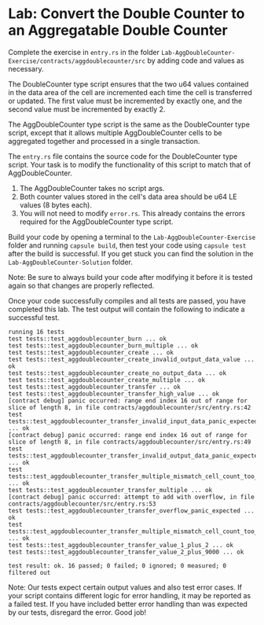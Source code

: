 # Lab: Convert the Double Counter to an Aggregatable Double Counter

Complete the exercise in `entry.rs` in the folder `Lab-AggDoubleCounter-Exercise/contracts/aggdoublecounter/src` by adding code and values as necessary.

The DoubleCounter type script ensures that the two u64 values contained in the data area of the cell are incremented each time the cell is transferred or updated. The first value must be incremented by exactly one, and the second value must be incremented by exactly 2.

The AggDoubleCounter type script is the same as the DoubleCounter type script, except that it allows multiple AggDoubleCounter cells to be aggregated together and processed in a single transaction.

The `entry.rs` file contains the source code for the DoubleCounter type script. Your task is to modify the functionality of this script to match that of AggDoubleCounter.

1. The AggDoubleCounter takes no script args.
2. Both counter values stored in the cell's data area should be u64 LE values \(8 bytes each\).
3. You will not need to modify `error.rs`. This already contains the errors required for the AggDoubleCounter type script.

Build your code by opening a terminal to the `Lab-AggDoubleCounter-Exercise` folder and running `capsule build`, then test your code using `capsule test` after the build is successful. If you get stuck you can find the solution in the `Lab-AggDoubleCounter-Solution` folder.

Note: Be sure to always build your code after modifying it before it is tested again so that changes are properly reflected.

Once your code successfully compiles and all tests are passed, you have completed this lab. The test output will contain the following to indicate a successful test.

```text
running 16 tests
test tests::test_aggdoublecounter_burn ... ok
test tests::test_aggdoublecounter_burn_multiple ... ok
test tests::test_aggdoublecounter_create ... ok
test tests::test_aggdoublecounter_create_invalid_output_data_value ... ok
test tests::test_aggdoublecounter_create_no_output_data ... ok
test tests::test_aggdoublecounter_create_multiple ... ok
test tests::test_aggdoublecounter_transfer ... ok
test tests::test_aggdoublecounter_transfer_high_value ... ok
[contract debug] panic occurred: range end index 16 out of range for slice of length 8, in file contracts/aggdoublecounter/src/entry.rs:42
test tests::test_aggdoublecounter_transfer_invalid_input_data_panic_expected ... ok
[contract debug] panic occurred: range end index 16 out of range for slice of length 8, in file contracts/aggdoublecounter/src/entry.rs:49
test tests::test_aggdoublecounter_transfer_invalid_output_data_panic_expected ... ok
test tests::test_aggdoublecounter_transfer_multiple_mismatch_cell_count_too_few_outputs ... ok
test tests::test_aggdoublecounter_transfer_multiple ... ok
[contract debug] panic occurred: attempt to add with overflow, in file contracts/aggdoublecounter/src/entry.rs:53
test tests::test_aggdoublecounter_transfer_overflow_panic_expected ... ok
test tests::test_aggdoublecounter_transfer_multiple_mismatch_cell_count_too_many_outputs ... ok
test tests::test_aggdoublecounter_transfer_value_1_plus_2 ... ok
test tests::test_aggdoublecounter_transfer_value_2_plus_9000 ... ok

test result: ok. 16 passed; 0 failed; 0 ignored; 0 measured; 0 filtered out
```

Note: Our tests expect certain output values and also test error cases. If your script contains different logic for error handling, it may be reported as a failed test. If you have included better error handling than was expected by our tests, disregard the error. Good job!





